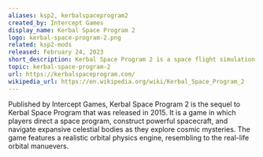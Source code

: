 ```yaml
---
aliases: ksp2, kerbalspaceprogram2
created_by: Intercept Games
display_name: Kerbal Space Program 2
logo: kerbal-space-program-2.png
related: ksp2-mods
released: February 24, 2023
short_description: Kerbal Space Program 2 is a space flight simulation game.
topic: kerbal-space-program-2
url: https://kerbalspaceprogram.com/
wikipedia_url: https://en.wikipedia.org/wiki/Kerbal_Space_Program_2
---
```

Published by Intercept Games, Kerbal Space Program 2 is the sequel to Kerbal Space Program that was released in 2015. It is a game in which players direct a space program, construct powerful spacecraft, and navigate expansive celestial bodies as they explore cosmic mysteries. The game features a realistic orbital physics engine, resembling to the real-life orbital manuevers.
